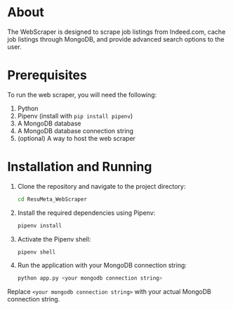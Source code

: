 # About
The WebScraper is designed to scrape job listings from Indeed.com, cache job listings through MongoDB, and provide advanced search options to the user.

# Prerequisites
To run the web scraper, you will need the following:
1. Python
2. Pipenv (install with `pip install pipenv`)
3. A MongoDB database
4. A MongoDB database connection string
5. (optional) A way to host the web scraper

# Installation and Running
1. Clone the repository and navigate to the project directory:
    ```bash
    cd ResuMeta_WebScraper
    ```

2. Install the required dependencies using Pipenv:
    ```bash
    pipenv install
    ```

3. Activate the Pipenv shell:
    ```bash
    pipenv shell
    ```

4. Run the application with your MongoDB connection string:
    ```bash
    python app.py <your mongodb connection string>
    ```

Replace `<your mongodb connection string>` with your actual MongoDB connection string.
